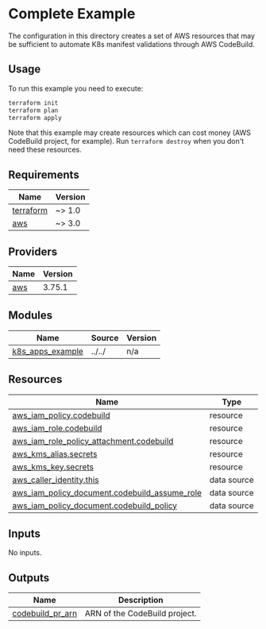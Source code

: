# Complete Example

The configuration in this directory creates a set of AWS resources that may be sufficient to automate K8s manifest validations through AWS CodeBuild.

## Usage

To run this example you need to execute:

```bash
terraform init
terraform plan
terraform apply
```

Note that this example may create resources which can cost money (AWS CodeBuild project, for example). Run `terraform destroy` when you don't need these resources.

## Requirements

| Name                                                                     | Version |
| ------------------------------------------------------------------------ | ------- |
| <a name="requirement_terraform"></a> [terraform](#requirement_terraform) | ~> 1.0  |
| <a name="requirement_aws"></a> [aws](#requirement_aws)                   | ~> 3.0  |

## Providers

| Name                                             | Version |
| ------------------------------------------------ | ------- |
| <a name="provider_aws"></a> [aws](#provider_aws) | 3.75.1  |

## Modules

| Name                                                                                | Source | Version |
| ----------------------------------------------------------------------------------- | ------ | ------- |
| <a name="module_k8s_apps_example"></a> [k8s_apps_example](#module_k8s_apps_example) | ../../ | n/a     |

## Resources

| Name                                                                                                                                                | Type        |
| --------------------------------------------------------------------------------------------------------------------------------------------------- | ----------- |
| [aws_iam_policy.codebuild](https://registry.terraform.io/providers/hashicorp/aws/latest/docs/resources/iam_policy)                                  | resource    |
| [aws_iam_role.codebuild](https://registry.terraform.io/providers/hashicorp/aws/latest/docs/resources/iam_role)                                      | resource    |
| [aws_iam_role_policy_attachment.codebuild](https://registry.terraform.io/providers/hashicorp/aws/latest/docs/resources/iam_role_policy_attachment)  | resource    |
| [aws_kms_alias.secrets](https://registry.terraform.io/providers/hashicorp/aws/latest/docs/resources/kms_alias)                                      | resource    |
| [aws_kms_key.secrets](https://registry.terraform.io/providers/hashicorp/aws/latest/docs/resources/kms_key)                                          | resource    |
| [aws_caller_identity.this](https://registry.terraform.io/providers/hashicorp/aws/latest/docs/data-sources/caller_identity)                          | data source |
| [aws_iam_policy_document.codebuild_assume_role](https://registry.terraform.io/providers/hashicorp/aws/latest/docs/data-sources/iam_policy_document) | data source |
| [aws_iam_policy_document.codebuild_policy](https://registry.terraform.io/providers/hashicorp/aws/latest/docs/data-sources/iam_policy_document)      | data source |

## Inputs

No inputs.

## Outputs

| Name                                                                                | Description                   |
| ----------------------------------------------------------------------------------- | ----------------------------- |
| <a name="output_codebuild_pr_arn"></a> [codebuild_pr_arn](#output_codebuild_pr_arn) | ARN of the CodeBuild project. |
